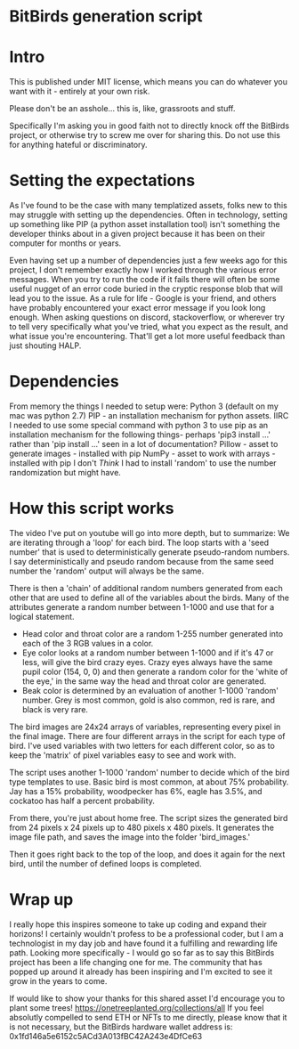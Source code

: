 # BitBirds generation script
# Intro
This is published under MIT license, which means you can do whatever you want with it - entirely at your own risk.

Please don't be an asshole... this is, like, grassroots and stuff. 

Specifically I'm asking you in good faith not to directly knock off the BitBirds project, or otherwise try to screw me over for sharing this. Do not use this for anything hateful or discriminatory.

# Setting the expectations
As I've found to be the case with many templatized assets, folks new to this may struggle with setting up the dependencies. Often in technology, setting up something like PIP (a python asset installation tool) isn't something the developer thinks about in a given project because it has been on their computer for months or years. 

Even having set up a number of dependencies just a few weeks ago for this project, I don't remember exactly how I worked through the various error messages. When you try to run the code if it fails there will often be some useful nugget of an error code buried in the cryptic response blob that will lead you to the issue. As a rule for life - Google is your friend, and others have probably encountered your exact error message if you look long enough. When asking questions on discord, stackoverflow, or wherever try to tell very specifically what you've tried, what you expect as the result, and what issue you're encountering. That'll get a lot more useful feedback than just shouting HALP.

# Dependencies
From memory the things I needed to setup were:
Python 3 (default on my mac was python 2.7)
PIP - an installation mechanism for python assets. 
IIRC I needed to use some special command with python 3 to use pip as an installation mechanism for the following things- perhaps 'pip3 install ...' rather than 'pip install ...' seen in a lot of documentation?
Pillow - asset to generate images - installed with pip
NumPy - asset to work with arrays - installed with pip
I don't *Think* I had to install 'random' to use the number randomization but might have.

# How this script works
The video I've put on youtube will go into more depth, but to summarize:
We are iterating through a 'loop' for each bird. The loop starts with a 'seed number' that is used to deterministically generate pseudo-random numbers. I say deterministically and pseudo random because from the same seed number the 'random' output will always be the same. 

There is then a 'chain' of additional random numbers generated from each other that are used to define all of the variables about the birds. Many of the attributes generate a random number between 1-1000 and use that for a logical statement.

- Head color and throat color are a random 1-255 number generated into each of the 3 RGB values in a color.
- Eye color looks at a random number between 1-1000 and if it's 47 or less, will give the bird crazy eyes. Crazy eyes always have the same pupil color (154, 0, 0) and then generate a random color for the 'white of the eye,' in the same way the head and throat color are generated.
- Beak color is determined by an evaluation of another 1-1000 'random' number. Grey is most common, gold is also common, red is rare, and black is very rare.

The bird images are 24x24 arrays of variables, representing every pixel in the final image. There are four different arrays in the script for each type of bird. I've used variables with two letters for each different color, so as to keep the 'matrix' of pixel variables easy to see and work with. 

The script uses another 1-1000 'random' number to decide which of the bird type templates to use. Basic bird is most common, at about 75% probability. Jay has a 15% probability, woodpecker has 6%, eagle has 3.5%, and cockatoo has half a percent probability.

From there, you're just about home free. The script sizes the generated bird from 24 pixels x 24 pixels up to 480 pixels x 480 pixels. It generates the image file path, and saves the image into the folder 'bird_images.'

Then it goes right back to the top of the loop, and does it again for the next bird, until the number of defined loops is completed. 

# Wrap up
I really hope this inspires someone to take up coding and expand their horizons! I certainly wouldn't profess to be a professional coder, but I am a technologist in my day job and have found it a fulfilling and rewarding life path.  Looking more specifically - I would go so far as to say this BitBirds project has been a life changing one for me. The community that has popped up around it already has been inspiring and I'm excited to see it grow in the years to come.

If would like to show your thanks for this shared asset I'd encourage you to plant some trees! https://onetreeplanted.org/collections/all
If you feel absolutly compelled to send ETH or NFTs to me directly, please know that it is not necessary, but the BitBirds hardware wallet address is: 0x1fd146a5e6152c5ACd3A013fBC42A243e4DfCe63

